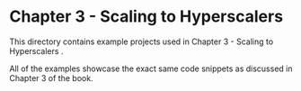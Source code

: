 # Chapter 3 - Scaling to Hyperscalers 
This directory contains example projects used in Chapter 3 - Scaling to Hyperscalers . 

All of the examples showcase the exact same code snippets as discussed in Chapter 3 of the book. 